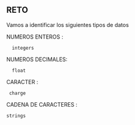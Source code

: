 ## RETO 
Vamos a identificar los siguientes tipos de datos

NUMEROS ENTEROS : 
      
      integers  

NUMEROS DECIMALES: 

      float 

CARACTER : 

     charge

CADENA DE CARACTERES : 

    strings 
    
